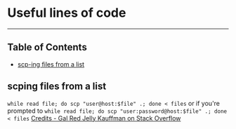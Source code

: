 # Useful lines of code
---
## Table of Contents
- [scp-ing files from a list](#scping-files-from-a-list)
## scping files from a list
`while read file; do scp "user@host:$file" .; done < files`
or if you're prompted to 
`while read file; do scp "user:password@host:$file" .; done < files`
[Credits - Gal Red Jelly Kauffman on Stack Overflow](https://stackoverflow.com/questions/26454654/ssh-scp-files-from-a-list)

